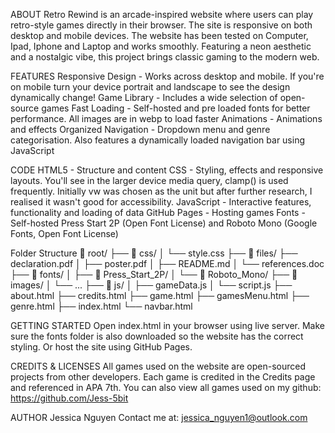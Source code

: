 ABOUT
Retro Rewind is an arcade-inspired website where users can play retro-style games directly in their browser. The site is responsive on both desktop and mobile devices. The website has been tested on Computer, Ipad, Iphone and Laptop and works smoothly. Featuring a neon aesthetic and a nostalgic vibe, this project brings classic gaming to the modern web.

FEATURES
Responsive Design - Works across desktop and mobile. If you're on mobile turn your device portrait and landscape to see the design dynamically change!
Game Library - Includes a wide selection of open-source games
Fast Loading - Self-hosted and pre loaded fonts for better performance. All images are in webp to load faster
Animations - Animations and effects
Organized Navigation - Dropdown menu and genre categorisation. Also features a dynamically loaded navigation bar using JavaScript

CODE
HTML5 - Structure and content
CSS - Styling, effects and responsive layouts. You'll see in the larger device media query, clamp() is used frequently.  Initially vw was chosen as the unit but after further research, I realised it wasn't good for accessibility.
JavaScript - Interactive features, functionality and loading of data
GitHub Pages - Hosting games
Fonts - Self-hosted Press Start 2P (Open Font License) and Roboto Mono (Google Fonts, Open Font License)

Folder Structure
📁 root/
├── 📁 css/
│   └── style.css
├── 📁 files/
    ├── declaration.pdf
│   ├── poster.pdf
│   ├── README.md
│   └── references.doc
├── 📁 fonts/
│   ├── 📁 Press_Start_2P/
│   └── 📁 Roboto_Mono/
├── 📁 images/
│   └── ... 
├── 📁 js/
│   ├── gameData.js
│   └── script.js
├── about.html
├── credits.html
├── game.html
├── gamesMenu.html
├── genre.html
├── index.html
└── navbar.html

GETTING STARTED
Open index.html in your browser using live server. 
Make sure the fonts folder is also downloaded so the website has the correct styling.
Or host the site using GitHub Pages.

CREDITS & LICENSES
All games used on the website are open-sourced projects from other developers. Each game is credited in the Credits page and referenced in APA 7th.
You can also view all games used on my github: 
https://github.com/Jess-5bit

AUTHOR
Jessica Nguyen
Contact me at: jessica_nguyen1@outlook.com
